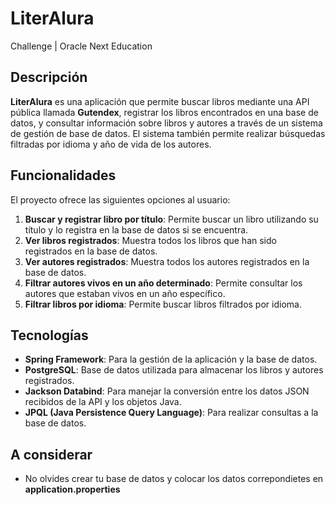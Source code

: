 # LiterAlura
Challenge | Oracle Next Education

## Descripción
**LiterAlura** es una aplicación que permite buscar libros mediante una API pública llamada **Gutendex**, registrar los libros encontrados en una base de datos, y consultar información sobre libros y autores a través de un sistema de gestión de base de datos. El sistema también permite realizar búsquedas filtradas por idioma y año de vida de los autores.

## Funcionalidades
El proyecto ofrece las siguientes opciones al usuario:
1. **Buscar y registrar libro por título**: Permite buscar un libro utilizando su título y lo registra en la base de datos si se encuentra.
2. **Ver libros registrados**: Muestra todos los libros que han sido registrados en la base de datos.
3. **Ver autores registrados**: Muestra todos los autores registrados en la base de datos.
4. **Filtrar autores vivos en un año determinado**: Permite consultar los autores que estaban vivos en un año específico.
5. **Filtrar libros por idioma**: Permite buscar libros filtrados por idioma.

## Tecnologías
- **Spring Framework**: Para la gestión de la aplicación y la base de datos.
- **PostgreSQL**: Base de datos utilizada para almacenar los libros y autores registrados.
- **Jackson Databind**: Para manejar la conversión entre los datos JSON recibidos de la API y los objetos Java.
- **JPQL (Java Persistence Query Language)**: Para realizar consultas a la base de datos.

## A considerar
- No olvides crear tu base de datos y colocar los datos correpondietes en **application.properties**
